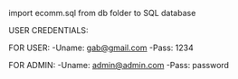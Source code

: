 import ecomm.sql from db folder to SQL database

USER CREDENTIALS:

FOR USER:
-Uname: gab@gmail.com
-Pass: 1234

FOR ADMIN:
-Uname: admin@admin.com
-Pass: password
